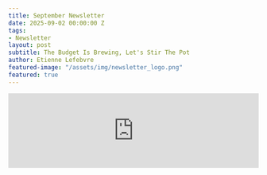 ```yaml
---
title: September Newsletter
date: 2025-09-02 00:00:00 Z
tags:
- Newsletter
layout: post
subtitle: The Budget Is Brewing, Let's Stir The Pot
author: Etienne Lefebvre
featured-image: "/assets/img/newsletter_logo.png"
featured: true
---
```


<iframe 
  id="newsletter-iframe"
  src="https://eocampaign1.com/web-version?p=05807a58-72ca-11f0-97df-237306d6f0b6&pt=campaign&t=1756818061&s=e973e6a463371fb14780ac2d833bbfa401b8e532707ab11cd412a6f5fb626015" 
  width="100%" 
  frameborder="0"
  style="border: none; background: transparent; display: block;"
  scrolling="no"
  onload="resizeIframe(this)"
></iframe>

<script>
function resizeIframe(iframe) {
  iframe.style.height = '8200px'; // Desktop-specific adjustment (Always adjust desktop first, once you find the correct height adjust for mobile below)
    setTimeout(function() {
    try {
      // Attempt to get dynamic height (may fail due to cross-origin-resource-sharing limitations)
      const height = iframe.contentWindow.document.body.scrollHeight;
      if (height > 100) { 
        iframe.style.height = height + 'px';
      }
    } catch (e) {
    
      console.log('Could not auto-detect height, using fallback');
    }
  }, 500);

  
  if (window.innerWidth <= 768) {
    iframe.style.height = '13400px'; // Mobile-specific adjustment (Usually 33% bigger than Desktop)
  }
}


function handleResize() {
  const iframe = document.getElementById('newsletter-iframe');
  if (iframe) {
    iframe.style.height = '100px';
    resizeIframe(iframe);
  }
}

window.addEventListener('resize', handleResize);
window.addEventListener('orientationchange', handleResize);
</script>